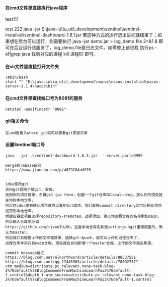 #### 在cmd文件里直接执行java程序

test111

test 222
    java -jar E:\java-iu\iu_util_development\sentinel\sentinel-installed\sentinel-dashboard-1.8.1.jar
    若这种方式的运行退出进程就结束了；如果想在后台可以运行，则需要执行 java -jar demo.jar > log_demo.file 2>&1 & 即可在后台运行该服务了，log_demo.file是日志文件。如需停止该进程 执行ps -ef|grep java 找到对应的进程 kill 进程ID 即可。

#### 在sh文件里直接打开文件夹
    !#bin/bash   
    start "" "E:\java-iu\iu_util_development\nacos\nacos-installed\nacos-server-1.1.4\nacos\bin"
    
#### 在cmd文件里查找端口号为8081的服务
    netstat -ano|findstr "8081"
    
#### git相关命令
    在cmd里输入where git就可以查看git安装目录
    
#### 设置Sentinel端口号
     
    java  -jar .\sentinel-dashboard-1.6.3.jar  --server.port=9999
    
    merge和rebase区别
    https://www.jianshu.com/p/4079284dd970
    
    
    idea使用git
    访问git官网下载git，安装。
    找到你的项目目录，右键git gui here，创建一个git仓库叫local——rep，那么你的项目就在你的本地仓库，
    然后在idea里右键此项目就可以看到Git选项，我们直接commit directory就可以把此项目提交到本地仓库。
    然后右键此项目选择repository-》remotes，选择添加，输入你远程仓库的名称例如main，然后输入仓库地址如
    https://github.com/rivenIU/UU，这里本地仓库名称是settings-》git里面配置的，默认为master。
    然后我们右键要上传的文件或目录，选择git-》push，就可以上传到远程仓库了，
    远程仓库本来只有main仓库，现在就会自动新增一个master仓库，上传的文件就在那里。
    
    commit message格式
    https://blog.csdn.net/alnorthword/article/details/88537561
    https://blog.csdn.net/qq_27445903/article/details/78092757?utm_medium=distribute.pc_relevant.none-task-blog-2%7Edefault%7EBlogCommendFromMachineLearnPai2%7Edefault-1.control&depth_1-utm_source=distribute.pc_relevant.none-task-blog-2%7Edefault%7EBlogCommendFromMachineLearnPai2%7Edefault-1.control
